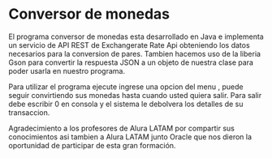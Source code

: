 <h1>Conversor de monedas</h1>

El programa conversor de monedas esta desarrollado en Java e implementa un servicio de API REST de Exchangerate Rate Api obteniendo los datos necesarios para la conversion de pares.
Tambien hacemos uso de la liberia Gson para convertir la respuesta JSON a un objeto de nuestra clase para poder usarla en nuestro programa.


Para utilizar el programa ejecute ingrese una opcion del menu , puede seguir convirtiendo sus monedas hasta cuando usted quiera salir. Para salir debe escribir 0 en consola y el sistema le debolvera los detalles de su transaccion.

Agradecimiento a los profesores de Alura LATAM por compartir sus conocimientos asi tambien a Alura LATAM junto Oracle que nos dieron la oportunidad de participar de esta gran formación.
